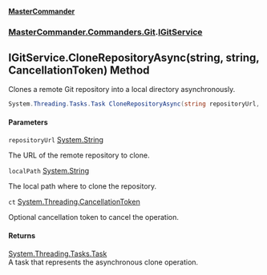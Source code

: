 #### [MasterCommander](MasterCommander.md 'MasterCommander')
### [MasterCommander.Commanders.Git](MasterCommander.Commanders.Git.md 'MasterCommander.Commanders.Git').[IGitService](IGitService.md 'MasterCommander.Commanders.Git.IGitService')

## IGitService.CloneRepositoryAsync(string, string, CancellationToken) Method

Clones a remote Git repository into a local directory asynchronously.

```csharp
System.Threading.Tasks.Task CloneRepositoryAsync(string repositoryUrl, string localPath, System.Threading.CancellationToken ct=default(System.Threading.CancellationToken));
```
#### Parameters

<a name='MasterCommander.Commanders.Git.IGitService.CloneRepositoryAsync(string,string,System.Threading.CancellationToken).repositoryUrl'></a>

`repositoryUrl` [System.String](https://docs.microsoft.com/en-us/dotnet/api/System.String 'System.String')

The URL of the remote repository to clone.

<a name='MasterCommander.Commanders.Git.IGitService.CloneRepositoryAsync(string,string,System.Threading.CancellationToken).localPath'></a>

`localPath` [System.String](https://docs.microsoft.com/en-us/dotnet/api/System.String 'System.String')

The local path where to clone the repository.

<a name='MasterCommander.Commanders.Git.IGitService.CloneRepositoryAsync(string,string,System.Threading.CancellationToken).ct'></a>

`ct` [System.Threading.CancellationToken](https://docs.microsoft.com/en-us/dotnet/api/System.Threading.CancellationToken 'System.Threading.CancellationToken')

Optional cancellation token to cancel the operation.

#### Returns
[System.Threading.Tasks.Task](https://docs.microsoft.com/en-us/dotnet/api/System.Threading.Tasks.Task 'System.Threading.Tasks.Task')  
A task that represents the asynchronous clone operation.